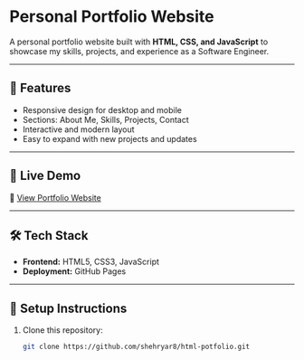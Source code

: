 # Personal Portfolio Website

A personal portfolio website built with **HTML, CSS, and JavaScript** to showcase my skills, projects, and experience as a Software Engineer.  

---

## 🌟 Features
- Responsive design for desktop and mobile
- Sections: About Me, Skills, Projects, Contact
- Interactive and modern layout
- Easy to expand with new projects and updates

---

## 🚀 Live Demo
🔗 [View Portfolio Website](https://shehryar8.github.io/html-potfolio/)  

---

## 🛠️ Tech Stack
- **Frontend:** HTML5, CSS3, JavaScript
- **Deployment:** GitHub Pages

---

## 📂 Setup Instructions
1. Clone this repository:
   ```bash
   git clone https://github.com/shehryar8/html-potfolio.git
